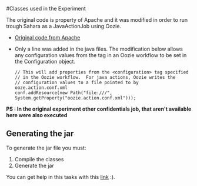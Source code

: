#Classes used in the Experiment

The original code is property of Apache and it was modified in order to run trough Sahara as a JavaActionJob using Oozie.

- [Original code from Apache](https://svn.apache.org/repos/asf/hadoop/common/branches/branch-1/src/examples/org/apache/hadoop/examples/)
- Only a line was added in the java files. The modification below allows any configuration values from the <configuration> tag in an Oozie workflow to be set in the Configuration object.

  ```
  // This will add properties from the <configuration> tag specified
  // in the Oozie workflow.  For java actions, Oozie writes the
  // configuration values to a file pointed to by ooze.action.conf.xml
  conf.addResource(new Path("file:///", System.getProperty("oozie.action.conf.xml")));
  ```

**PS : In the original experiment other confidentials job, that aren't available here were also executed**

## Generating the jar

To generate the jar file you must:

1. Compile the classes
2. Generate the jar

You can get help in this tasks with this [link](https://github.com/openstack/sahara/tree/master/etc/edp-examples/edp-java) :).
